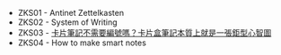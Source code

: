 
- ZKS01 - Antinet Zettelkasten
- ZKS02 - System of Writing
- ZKS03 - [卡片筆記不需要編號嗎？卡片盒筆記本質上就是一張鉅型心智圖](https://www.youtube.com/watch?v=Bf3oWinfcvI&t=1402s&ab_channel=JianhongShen) 
- ZKS04 - How to make smart notes